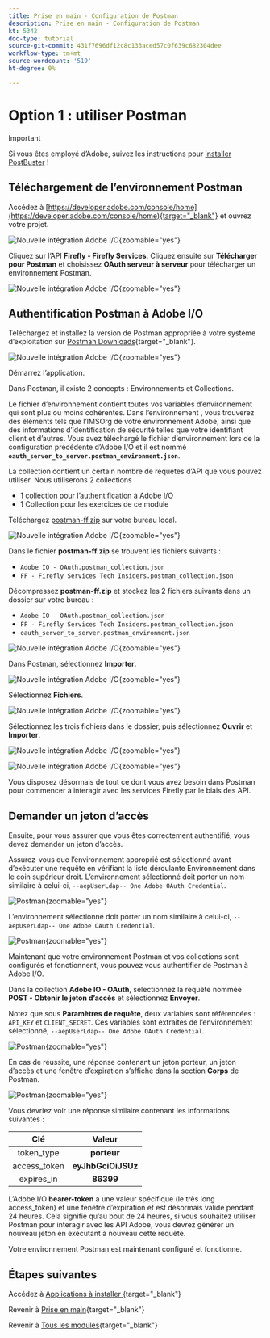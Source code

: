 ```yaml
---
title: Prise en main - Configuration de Postman
description: Prise en main - Configuration de Postman
kt: 5342
doc-type: tutorial
source-git-commit: 431f7696df12c8c133aced57c0f639c682304dee
workflow-type: tm+mt
source-wordcount: '519'
ht-degree: 0%

---
```


# Option 1 : utiliser Postman

>[!IMPORTANT]
>
>Si vous êtes employé d’Adobe, suivez les instructions pour [installer PostBuster](./ex8.md) !

## Téléchargement de l’environnement Postman

Accédez à [https://developer.adobe.com/console/home](https://developer.adobe.com/console/home){target="_blank"} et ouvrez votre projet.

![Nouvelle intégration Adobe I/O](./images/iopr.png){zoomable="yes"}

Cliquez sur l’API **Firefly - Firefly Services**. Cliquez ensuite sur **Télécharger pour Postman** et choisissez **OAuth serveur à serveur** pour télécharger un environnement Postman.

![Nouvelle intégration Adobe I/O](./images/iopm.png){zoomable="yes"}

## Authentification Postman à Adobe I/O

Téléchargez et installez la version de Postman appropriée à votre système d’exploitation sur [Postman Downloads](https://www.postman.com/downloads/){target="_blank"}.

![Nouvelle intégration Adobe I/O](./images/getstarted.png){zoomable="yes"}

Démarrez l’application.

Dans Postman, il existe 2 concepts : Environnements et Collections.

Le fichier d’environnement contient toutes vos variables d’environnement qui sont plus ou moins cohérentes. Dans l’environnement , vous trouverez des éléments tels que l’IMSOrg de votre environnement Adobe, ainsi que des informations d’identification de sécurité telles que votre identifiant client et d’autres. Vous avez téléchargé le fichier d’environnement lors de la configuration précédente d’Adobe I/O et il est nommé **`oauth_server_to_server.postman_environment.json`**.

La collection contient un certain nombre de requêtes d’API que vous pouvez utiliser. Nous utiliserons 2 collections

- 1 collection pour l’authentification à Adobe I/O
- 1 Collection pour les exercices de ce module

Téléchargez [postman-ff.zip](./../../../assets/postman/postman-ff.zip) sur votre bureau local.

![Nouvelle intégration Adobe I/O](./images/pmfolder.png){zoomable="yes"}

Dans le fichier **postman-ff.zip** se trouvent les fichiers suivants :

- `Adobe IO - OAuth.postman_collection.json`
- `FF - Firefly Services Tech Insiders.postman_collection.json`

Décompressez **postman-ff.zip** et stockez les 2 fichiers suivants dans un dossier sur votre bureau :

- `Adobe IO - OAuth.postman_collection.json`
- `FF - Firefly Services Tech Insiders.postman_collection.json`
- `oauth_server_to_server.postman_environment.json`

![Nouvelle intégration Adobe I/O](./images/pmfolder1.png){zoomable="yes"}

Dans Postman, sélectionnez **Importer**.

![Nouvelle intégration Adobe I/O](./images/postmanui.png){zoomable="yes"}

Sélectionnez **Fichiers**.

![Nouvelle intégration Adobe I/O](./images/choosefiles.png){zoomable="yes"}

Sélectionnez les trois fichiers dans le dossier, puis sélectionnez **Ouvrir** et **Importer**.

![Nouvelle intégration Adobe I/O](./images/selectfiles.png){zoomable="yes"}

![Nouvelle intégration Adobe I/O](./images/impconfirm.png){zoomable="yes"}

Vous disposez désormais de tout ce dont vous avez besoin dans Postman pour commencer à interagir avec les services Firefly par le biais des API.

## Demander un jeton d’accès

Ensuite, pour vous assurer que vous êtes correctement authentifié, vous devez demander un jeton d’accès.

Assurez-vous que l’environnement approprié est sélectionné avant d’exécuter une requête en vérifiant la liste déroulante Environnement dans le coin supérieur droit. L’environnement sélectionné doit porter un nom similaire à celui-ci, `--aepUserLdap-- One Adobe OAuth Credential`.

![Postman](./images/envselemea1.png){zoomable="yes"}

L’environnement sélectionné doit porter un nom similaire à celui-ci, `--aepUserLdap-- One Adobe OAuth Credential`.

![Postman](./images/envselemea.png){zoomable="yes"}

Maintenant que votre environnement Postman et vos collections sont configurés et fonctionnent, vous pouvez vous authentifier de Postman à Adobe I/O.

Dans la collection **Adobe IO - OAuth**, sélectionnez la requête nommée **POST - Obtenir le jeton d’accès** et sélectionnez **Envoyer**.

Notez que sous **Paramètres de requête**, deux variables sont référencées : `API_KEY` et `CLIENT_SECRET`. Ces variables sont extraites de l’environnement sélectionné, `--aepUserLdap-- One Adobe OAuth Credential`.

![Postman](./images/ioauth.png){zoomable="yes"}

En cas de réussite, une réponse contenant un jeton porteur, un jeton d’accès et une fenêtre d’expiration s’affiche dans la section **Corps** de Postman.

![Postman](./images/ioauthresp.png){zoomable="yes"}

Vous devriez voir une réponse similaire contenant les informations suivantes :

| Clé | Valeur |
|:-------------:| :---------------:| 
| token_type | **porteur** |
| access_token | **eyJhbGciOiJSUz** |
| expires_in | **86399** |

L’Adobe I/O **bearer-token** a une valeur spécifique (le très long access_token) et une fenêtre d’expiration et est désormais valide pendant 24 heures. Cela signifie qu’au bout de 24 heures, si vous souhaitez utiliser Postman pour interagir avec les API Adobe, vous devrez générer un nouveau jeton en exécutant à nouveau cette requête.

Votre environnement Postman est maintenant configuré et fonctionne.

## Étapes suivantes

Accédez à [ Applications à installer ](./ex9.md){target="_blank"}

Revenir à [Prise en main](./getting-started.md){target="_blank"}

Revenir à [Tous les modules](./../../../overview.md){target="_blank"}
